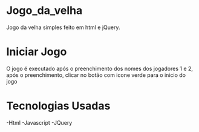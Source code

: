 # Jogo_da_velha
Jogo da velha simples feito em html e jQuery.

# Iniciar Jogo
O jogo é executado após o preenchimento dos nomes dos jogadores 1 e 2, após o preenchimento, clicar no botão com icone verde para o inicio do jogo


# Tecnologias Usadas
-Html
-Javascript
-JQuery
